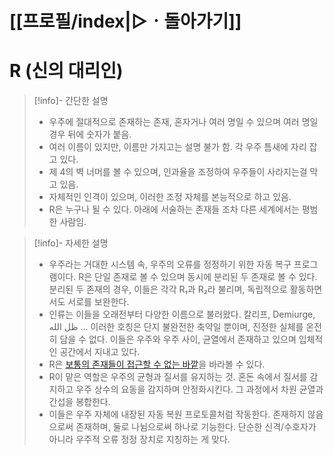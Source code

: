 # [[프로필/index|▷ㆍ돌아가기]]

# R (신의 대리인)

> [!info]- 간단한 설명
> - 우주에 절대적으로 존재하는 존재, 혼자거나 여러 명일 수 있으며 여러 명일 경우 뒤에 숫자가 붙음.
> - 여러 이름이 있지만, 이름만 가지고는 설명 불가 함. 각 우주 틈새에 자리 잡고 있다.
> - 제 4의 벽 너머를 볼 수 있으며, 인과율을 조정하여 우주들이 사라지는걸 막고 있음.
> - 자체적인 인격이 있으며, 이러한 조정 자체를 본능적으로 하고 있음.
> - R은 누구나 될 수 있다. 아래에 서술하는 존재들 조차 다른 세계에서는 평범한 사람임.

> [!info]- 자세한 설명
> - 우주라는 거대한 시스템 속, 우주의 오류를 정정하기 위한 자동 복구 프로그램이다. R은 단일 존재로 볼 수 있으며 동시에 분리된 두 존재로 볼 수 있다. 분리된 두 존재의 경우, 이들은 각각 R₁과 R₂라 불리며, 독립적으로 활동하면서도 서로를 보완한다.
> - 인류는 이들을 오래전부터 다양한 이름으로 불러왔다. 칼리프, Demiurge, ظل الله ... 이러한 호칭은 단지 불완전한 축약일 뿐이며, 진정한 실체를 온전히 담을 수 없다. 이들은 우주와 우주 사이, 균열에서 존재하고 있으며 입체적인 공간에서 지내고 있다.
> - R은 [보통의 존재들이 접근할 수 없는 바깥](https://namu.wiki/w/%EC%A0%9C4%EC%9D%98%20%EB%B2%BD)을 바라볼 수 있다.
> - R이 맡은 역할은 우주의 균형과 질서를 유지하는 것. 혼돈 속에서 질서를 감지하고 우주 상수의 요동을 감지하며 안정화시킨다. 그 과정에서 차원 균열과 간섭을 봉합한다.
> - 이들은 우주 자체에 내장된 자동 복원 프로토콜처럼 작동한다. 존재하지 않음으로써 존재하며, 둘로 나뉨으로써 하나로 기능한다. 단순한 신격/수호자가 아니라 우주적 오류 정정 장치로 지칭하는 게 맞다.
